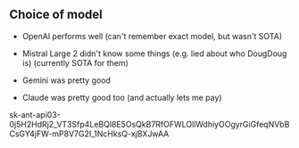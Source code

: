 ## Choice of model

- OpenAI performs well (can't remember exact model, but wasn't SOTA)

- Mistral Large 2 didn't know some things (e.g. lied about who DougDoug is) (currently SOTA for them)
 
- Gemini was pretty good 

- Claude was pretty good too (and actually lets me pay)

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